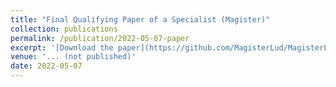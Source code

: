```yaml
---
title: "Final Qualifying Paper of a Specialist (Magister)"
collection: publications
permalink: /publication/2022-05-07-paper
excerpt: '[Download the paper](https://github.com/MagisterLud/MagisterLud.github.io/tree/master/files/Diploma/Thesis.pdf)'
venue: '... (not published)'
date: 2022-05-07
---
```



